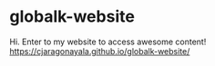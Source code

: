 # globalk-website
Hi. Enter to my website to access awesome content!
https://cjaragonayala.github.io/globalk-website/
